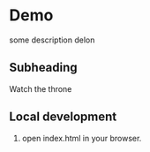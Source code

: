 # Demo

some description delon 

## Subheading

Watch the throne

## Local development

1. open index.html in your browser. 


